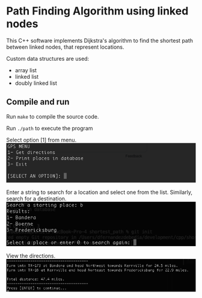 # Path Finding Algorithm using linked nodes

This C++ software implements Dijkstra's algorithm to find the shortest path between linked nodes, that represent locations.</br>

Custom data structures are used:</br>
- array list
- linked list
- doubly linked list

## Compile and run

Run ```make``` to compile the source code.</br>

Run ```./path``` to execute the program</br>

Select option [1] from menu.</br>
![Menu](https://raw.githubusercontent.com/dferndz/shortest-path/master/assets/menu.png)

Enter a string to search for a location and select one from the list. Similarly, search for a destination.</br>
![Select source and destination](https://raw.githubusercontent.com/dferndz/shortest-path/master/assets/start.png)

View the directions.</br>
![Get directions](https://raw.githubusercontent.com/dferndz/shortest-path/master/assets/result.png)

